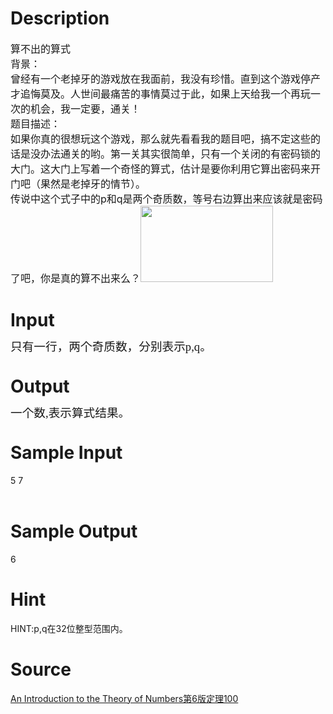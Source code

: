 
# Description

<div class="content"><p><span style="font-size: medium">算不出的算式<br/>
背景：<br/>
曾经有一个老掉牙的游戏放在我面前，我没有珍惜。直到这个游戏停产才追悔莫及。人世间最痛苦的事情莫过于此，如果上天给我一个再玩一次的机会，我一定要，通关！<br/>
题目描述：<br/>
如果你真的很想玩这个游戏，那么就先看看我的题目吧，搞不定这些的话是没办法通关的哟。第一关其实很简单，只有一个关闭的有密码锁的大门。这大门上写着一个奇怪的算式，估计是要你利用它算出密码来开门吧（果然是老掉牙的情节）。<br/>
传说中这个式子中的p和q是两个奇质数，等号右边算出来应该就是密码了吧，你是真的算不出来么？<img height="122" alt="" width="212" src="source/bzoj/2659/img/aHR0cHM6Ly9seWRzeS5jb20vSnVkZ2VPbmxpbmUvdXBsb2FkLzIwMTIwNC8xKDEpLmpwZw==.jpg"/></span></p></div>

# Input

<div class="content"><p class="MsoNormal" style="margin: 0cm 0cm 0pt"><span style="font-size: 14pt; line-height: 75%; font-family: 宋体; mso-ascii-font-family: Calibri; mso-hansi-font-family: Calibri">只有一行，两个奇质数，分别表示</span><span lang="EN-US" style="font-size: 14pt; line-height: 75%; mso-fareast-font-family: 宋体"><font face="Calibri">p,q</font></span><span style="font-size: 14pt; line-height: 75%; font-family: 宋体; mso-ascii-font-family: Calibri; mso-hansi-font-family: Calibri">。</span><span lang="EN-US" style="font-size: 14pt; line-height: 75%; mso-fareast-font-family: 宋体"><o:p></o:p></span></p>
<p></p></div>

# Output

<div class="content"><p class="MsoNormal" style="margin: 0cm 0cm 0pt"><span style="font-size: 14pt; line-height: 75%; font-family: 宋体; mso-ascii-font-family: Calibri; mso-hansi-font-family: Calibri">一个数</span><span lang="EN-US" style="font-size: 14pt; line-height: 75%; mso-fareast-font-family: 宋体"><font face="Calibri">,</font></span><span style="font-size: 14pt; line-height: 75%; font-family: 宋体; mso-ascii-font-family: Calibri; mso-hansi-font-family: Calibri">表示算式结果。</span><span lang="EN-US" style="font-size: 14pt; line-height: 75%; mso-fareast-font-family: 宋体"><o:p></o:p></span></p>
<p class="MsoNormal" style="margin: 0cm 0cm 0pt"><span lang="EN-US" style="font-size: 14pt; line-height: 75%; mso-fareast-font-family: 宋体"><o:p></o:p></span></p></div>

# Sample Input

<div class="content"><span class="sampledata">5 7<br/>
<br/>
</span></div>

# Sample Output

<div class="content"><span class="sampledata">6<br/>
</span></div>

# Hint

<div class="content"><p></p><p>HINT:p,q在32位整型范围内。</p><p></p></div>

# Source

<div class="content"><p><a href="problemset.php?search=An Introduction to the Theory of Numbers第6版定理100">An Introduction to the Theory of Numbers第6版定理100</a></p></div>

